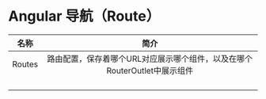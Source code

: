 # Angular 导航（Route）

| 名称 | 简介 |
| :---: | :---: |
| Routes | 路由配置，保存着哪个URL对应展示哪个组件，以及在哪个RouterOutlet中展示组件 |
|  |  |
|  |  |
|  |  |
|  |  |



